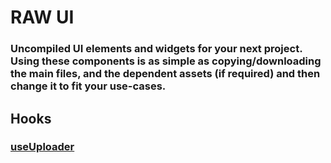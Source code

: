 # RAW UI

### Uncompiled UI elements and widgets for your next project. Using these components is as simple as copying/downloading the main files, and the dependent assets (if required) and then change it to fit your use-cases.

## Hooks

### [useUploader]

[useUploader]: ./src/hooks/useUploader/README.md

